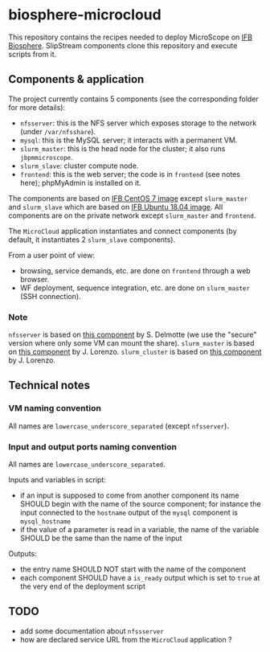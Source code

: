 # biosphere-microcloud

This repository contains the recipes needed to deploy MicroScope on [IFB Biosphere](https://biosphere.france-bioinformatique.fr/).
SlipStream components clone this repository and execute scripts from it.

## Components & application

The project currently contains 5 components (see the corresponding folder for more details):

  - `nfsserver`: this is the NFS server which exposes storage to the network (under `/var/nfsshare`).
  - `mysql`: this is the MySQL server; it interacts with a permanent VM.
  - `slurm_master`: this is the head node for the cluster; it also runs `jbpmmicroscope`.
  - `slurm_slave`: cluster compute node.
  - `frontend`: this is the web server; the code is in `frontend` (see notes here); phpMyAdmin is installed on it.

The components are based on [IFB CentOS 7 image](https://nuv.la/module/ifb/examples/images/centos-7-ifb)
except `slurm_master` and `slurm_slave` which are based on [IFB Ubuntu 18.04 image](https://nuv.la/module/ifb/examples/images/ubuntu-18.04-ifb).
All components are on the private network except `slurm_master` and `frontend`.

The `MicroCloud` application instantiates and connect components (by default, it instantiates 2 `slurm_slave` components).

From a user point of view:

  - browsing, service demands, etc. are done on `frontend` through a web browser.
  - WF deployment, sequence integration, etc. are done on `slurm_master` (SSH connection).

### Note

`nfsserver` is based on [this component](https://nuv.la/module/ifb/devzone/NFS-Frontend-Backend/MonBackEndNFS-v18772-copy/18857)
by S. Delmotte (we use the "secure" version where only some VM can mount the share).
`slurm_master` is based on [this component](https://nuv.la/module/ifb/devzone/jlorenzo/cluster/slurm_master-ubuntu18/19722)
by J. Lorenzo.
`slurm_cluster` is based on [this component](https://nuv.la/module/ifb/devzone/jlorenzo/cluster/slurm_slave-ubuntu18/19719)
by J. Lorenzo.

## Technical notes

### VM naming convention

All names are `lowercase_underscore_separated` (except `nfsserver`).

### Input and output ports naming convention

All names are `lowercase_underscore_separated`.

Inputs and variables in script:

  - if an input is supposed to come from another component its name SHOULD begin with the name of the source component;
  for instance the input connected to the `hostname` output of the `mysql` component is `mysql_hostname`
  - if the value of a parameter is read in a variable, the name of the variable SHOULD be the same than the name of the input

Outputs:

  - the entry name SHOULD NOT start with the name of the component
  - each component SHOULD have a `is_ready` output which is set to `true` at the very end of the deployment script


## TODO

  - add some documentation about `nfssserver`
  - how are declared service URL from the `MicroCloud` application ?
